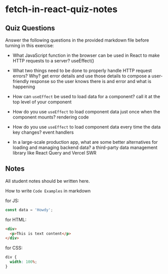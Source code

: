 # fetch-in-react-quiz-notes

## Quiz Questions

Answer the following questions in the provided markdown file before turning in this exercise:

- What JavaScript function in the browser can be used in React to make HTTP requests to a server?
  useEffect()

- What two things need to be done to properly handle HTTP request errors? Why?
  get error details and use those details to compose a user-friendly response
  so the user knows there is and error and what is happening

- How can `useEffect` be used to load data for a component?
  call it at the top level of your component

- How do you use `useEffect` to load component data just once when the component mounts?
  rendering code

- How do you use `useEffect` to load component data every time the data key changes?
  event handlers

- In a large-scale production app, what are some better alternatives for loading and managing backend data?
  a third-party data management library like React Query and Vercel SWR

## Notes

All student notes should be written here.

How to write `Code Examples` in markdown

for JS:

```javascript
const data = 'Howdy';
```

for HTML:

```html
<div>
  <p>This is text content</p>
</div>
```

for CSS:

```css
div {
  width: 100%;
}
```
